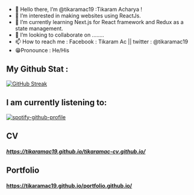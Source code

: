 - 👋 Hello there, I’m @tikaramac19 :Tikaram Acharya !
- 👀 I’m interested in making websites using ReactJs.
- 🌱 I’m currently learning Next.js for React framework and Redux as a state management.
- 💞️ I’m looking to collaborate on ........
- 📫 How to reach me : Facebook : Tikaram Ac || twitter : @tikaramac19
- 😁Pronounce : He/His

<!---
tikaramac19/tikaramac19 is a ✨ special ✨ repository because its `README.md` (this file) appears on your GitHub profile.
You can click the Preview link to take a look at your changes.
--->


## My Github Stat :

[![GitHub Streak](http://github-readme-streak-stats.herokuapp.com?user=tikaramac19&theme=dracula&date_format=j%20M%5B%20Y%5D)](https://git.io/streak-stats)

## I am currently listening to:

[![spotify-github-profile](https://spotify-github-profile.vercel.app/api/view?uid=9fsbksgos5s9v0drbmwrishz7&cover_image=false&theme=default&bar_color=33d17a&bar_color_cover=false)](https://github.com/kittinan/spotify-github-profile)

## CV 
##### https://tikaramac19.github.io/tikaramac-cv.github.io/

## Portfolio
#### https://tikaramac19.github.io/portfolio.github.io/
